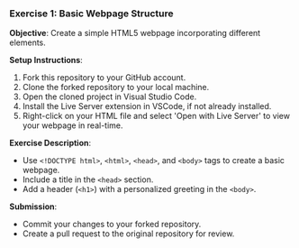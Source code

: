 ### Exercise 1: Basic Webpage Structure

**Objective**: Create a simple HTML5 webpage incorporating different elements.

**Setup Instructions**:
1. Fork this repository to your GitHub account.
2. Clone the forked repository to your local machine.
3. Open the cloned project in Visual Studio Code.
4. Install the Live Server extension in VSCode, if not already installed.
5. Right-click on your HTML file and select 'Open with Live Server' to view your webpage in real-time.

**Exercise Description**:
- Use `<!DOCTYPE html>`, `<html>`, `<head>`, and `<body>` tags to create a basic webpage.
- Include a title in the `<head>` section.
- Add a header (`<h1>`) with a personalized greeting in the `<body>`.

**Submission**:
- Commit your changes to your forked repository.
- Create a pull request to the original repository for review.